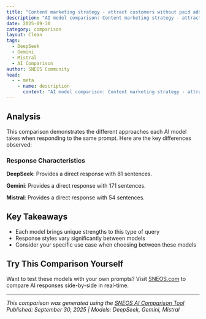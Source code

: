 ```yaml
---
title: "Content marketing strategy - attract customers without paid ads"
description: "AI model comparison: Content marketing strategy - attract customers without paid ads..."
date: 2025-09-30
category: comparison
layout: Clean
tags:
  - DeepSeek
  - Gemini
  - Mistral
  - AI Comparison
author: SNEOS Community
head:
  - - meta
    - name: description
      content: "AI model comparison: Content marketing strategy - attract customers without paid ads..."
---
```


<ChatComparison
  title="Content marketing strategy - attract customers without paid ads"
  prompt="Content marketing strategy - attract customers without paid ads"
  :responses='{"DeepSeek": "Of course. This is the core of modern, sustainable marketing: building an audience that finds you, trusts you, and chooses you without a direct media buy.\n\nHere is a comprehensive content marketing strategy designed to attract customers without relying on paid ads.\n\n### The Core Philosophy: The \u0022They Find You\u0022 Model\n\nShift your mindset from **interruption marketing** (ads) to **permission marketing** (content). Instead of pushing your message in front of people, you create such valuable, relevant, and consistent content that your ideal customers are pulled toward you, finding you through search engines, social shares, and word-of-mouth.\n\n---\n\n### The 5-Pillar Strategy Framework\n\n#### Pillar 1: Deep Audience \u0026 Goal Definition\nYou can\u0027t attract anyone if you don\u0027t know who you\u0027re talking to or why.\n\n* **Define Your Ideal Customer Profile (ICP):** Go beyond basic demographics. Understand their:\n * **Pain Points:** What problems do they need to solve?\n * **Goals \u0026 Aspirations:** What do they want to achieve?\n * **Information Sources:** Which blogs, podcasts, influencers, and forums do they trust?\n * **Search Intent:** What questions are they typing into Google?\n* **Set Clear Goals:** What does \u0022attract customers\u0022 mean for you?\n * Increase organic website traffic by X%\n * Generate X marketing-qualified leads per month\n * Build an email list to X subscribers\n * Establish brand authority in a specific niche.\n\n#### Pillar 2: Strategic Content Creation (The \u0022Hub \u0026 Spoke\u0022 Model)\n\nCreate a mix of content types that serve different purposes in the customer journey.\n\n**A. Foundation: The \u0022Hub\u0022 Content (Pillar Pages)**\nThis is your flagship, in-depth content that comprehensively covers a core topic. It\u0027s designed to rank for broad, high-value keywords.\n* **Format:** Long-form blog post / Guide / Resource center.\n* **Example:** A financial advisor creates \u0022The Complete Guide to Saving for Retirement in Your 30s.\u0022\n* **Goal:** To become the #1 destination for that topic, earning backlinks and high search rankings.\n\n**B. Supporting: The \u0022Spoke\u0022 Content**\nThese are smaller, specific pieces of content that support your pillar page and target long-tail keywords (more specific, less competitive search queries).\n* **Formats:** Blog posts, short videos, infographics, social media posts.\n* **Examples (supporting the retirement guide):**\n * Blog Post: \u0022Roth IRA vs. Traditional IRA: Which is Right for You?\u0022\n * Short Video: \u00223 Common 401(k) Mistakes People Make\u0022\n * Infographic: \u0022The Power of Compound Interest\u0022\n* **Goal:** To capture search traffic at various stages of the funnel and link back to the main pillar page.\n\n**C. Distribution-First Content**\nCreate content specifically designed to be shared on key platforms to drive awareness back to your hub.\n* **Formats:**\n * **LinkedIn:** Data-driven articles, industry insights, carousel posts.\n * **Twitter/X:** Quick tips, engaging threads, participating in industry conversations.\n * **Instagram/TikTok:** Short, entertaining/educational videos, behind-the-scenes.\n * **YouTube/Podcasts:** In-depth interviews, tutorials, and storytelling.\n\n#### Pillar 3: Ruthless Search Engine Optimization (SEO)\n\nThis is your primary channel for free, consistent traffic.\n\n* **Keyword Research:** Use tools like Ahrefs, SEMrush, or UberSuggest to find keywords your audience is searching for. Focus on **\u0022problem-aware\u0022** and **\u0022solution-aware\u0022** keywords (e.g., \u0022how to fix a leaking faucet\u0022 or \u0022best CRM for small business\u0022).\n* **On-Page SEO:** Optimize every piece of content with title tags, meta descriptions, headers (H1, H2, H3), and internal links.\n* **Technical SEO:** Ensure your website is fast, mobile-friendly, and easy for Google to crawl and index.\n* **Content Freshness:** Regularly update and repurpose old content to keep it relevant and authoritative.\n\n#### Pillar 4: Building an Owned Audience (The Email List)\n\nYour website traffic and social media followers are \u0022rented\u0022 land. Your email list is **owned**.\n\n* **Create a Lead Magnet (a.k.a. Content Upgrade):** Offer a high-value piece of content in exchange for an email address. It must be irresistible to your ICP.\n * **Examples:** Checklist, template, webinar, free mini-course, exclusive report.\n* **Place Opt-in Forms Strategically:** On your homepage, blog sidebar, exit-intent pop-ups, and, most importantly, at the end of relevant blog posts.\n* **Nurture with a Welcome Sequence:** Don\u0027t just add them to a generic newsletter. Send a series of 3-5 emails that delivers more value, introduces your brand, and gently guides them toward a solution.\n\n#### Pillar 5: Active Community \u0026 Relationship Building\n\nGo beyond publishing and start engaging.\n\n* **Strategic Outreach:** When you publish a pillar page, email key influencers or websites you mentioned and let them know. They are likely to share it with their audience.\n* **Guest Posting:** Write high-quality articles for other blogs in your industry. This builds backlinks (SEO value) and drives targeted referral traffic.\n* **Participate in Online Communities:** Be an active, helpful member of relevant Reddit subreddits, LinkedIn Groups, Slack communities, or industry forums. **Provide value first, without self-promotion.** Answer questions, share insights, and include a link to your relevant content only when it\u0027s genuinely helpful.\n* **Encourage \u0026 Facilitate Sharing:** Make it easy for people to share your content. Have social sharing buttons. Ask questions at the end of your posts to encourage comments.\n\n---\n\n### The Content Marketing Funnel in Action\n\n| Funnel Stage | Content Goal | Example Content Types | Distribution Tactic |\n| :--- | :--- | :--- | :--- |\n| **Awareness (Top)** | Solve a problem / Answer a question | Blog posts, SEO-optimized articles, infographics, educational videos, podcasts. | SEO, Social Media, Community Q\u0026A. |\n| **Consideration (Middle)** | Compare solutions / Build trust | Case studies, product comparisons, webinars, expert interviews, email nurture sequences. | Email List, Retargeting Blog Visitors, Guest Posts. |\n| **Decision (Bottom)** | Overcome final objections / Drive action | Free trials, demos, consultations, testimonials, detailed pricing pages. | Email List, Strategic CTAs within content. |\n\n### Sample 90-Day Execution Plan\n\n* **Months 1-2: Foundation \u0026 Creation**\n * Week 1-2: Deep audience research and keyword audit.\n * Week 3-4: Create 1-2 cornerstone \u0022Pillar\u0022 pages.\n * Month 2: Create 8-10 supporting \u0022Spoke\u0022 blog posts. Build one high-converting lead magnet.\n\n* **Month 3: Distribution \u0026 Amplification**\n * Begin weekly email newsletter to your growing list.\n * Systematically share all new content on social media.\n * Conduct your first influencer/guest post outreach (10-20 emails).\n * Start actively participating in 2-3 online communities.\n\n### Key Metrics to Track\n\n* **Organic Traffic:** (Google Analytics)\n* **Keyword Rankings:** (SEO Tool)\n* **Email List Growth Rate:** (Email Marketing Platform)\n* **Conversion Rate:** (e.g., % of visitors who become subscribers)\n* **Backlinks Acquired:** (SEO Tool)\n* **Social Shares \u0026 Engagement:**\n\nThis strategy requires patience and consistency. You won\u0027t see results overnight. But within 6-12 months, you will build a valuable, owned asset\u2014an audience of potential customers who know, like, and trust you\u2014that is completely independent of advertising platforms.", "Gemini": "Okay, let\u0027s build a content marketing strategy to attract customers without relying on paid advertisements. This requires a focus on providing valuable, engaging, and shareable content that naturally draws your target audience to your brand.\n\n**I. Understanding Your Foundation: Target Audience \u0026 Brand Goals**\n\n* **1. Define Your Ideal Customer (Buyer Persona):**\n * Go beyond demographics. Consider:\n * **Pain Points:** What are their biggest challenges, frustrations, and needs?\n * **Goals \u0026 Aspirations:** What are they trying to achieve, personally and professionally?\n * **Information Sources:** Where do they get their information? (Blogs, social media, forums, influencers, etc.)\n * **Preferred Content Formats:** Do they prefer videos, blog posts, infographics, podcasts, etc.?\n * **Keywords \u0026 Search Terms:** What language do they use when searching for solutions?\n * Create a detailed persona document for each significant customer segment. Give them names, pictures, and backstories.\n\n* **2. Define Your Business Goals:**\n * What do you want to achieve with your content marketing efforts?\n * Examples:\n * Increase brand awareness.\n * Generate leads (e.g., email sign-ups, demo requests).\n * Drive website traffic.\n * Improve customer engagement.\n * Establish thought leadership.\n * Increase sales.\n * Make your goals **SMART** (Specific, Measurable, Achievable, Relevant, Time-bound).\n\n* **3. Conduct Keyword Research:**\n * Use tools like:\n * **Google Keyword Planner:** (Free, for basic research)\n * **Semrush:** (Paid, comprehensive)\n * **Ahrefs:** (Paid, comprehensive)\n * **Moz Keyword Explorer:** (Paid, comprehensive)\n * **Ubersuggest:** (Free/Paid, Neil Patel\u0027s tool)\n * Identify:\n * **Relevant Keywords:** Words and phrases your target audience uses to search for solutions.\n * **Long-Tail Keywords:** Longer, more specific phrases that indicate a higher level of intent. (e.g., \u0022best coffee maker for small apartments\u0022 instead of just \u0022coffee maker\u0022)\n * **Search Volume:** How often people search for these keywords.\n * **Keyword Difficulty:** How competitive the keywords are (how hard it will be to rank for them). Focus on a mix of high-volume, competitive keywords and lower-volume, less competitive long-tail keywords.\n * Group keywords into topic clusters around broader themes.\n\n**II. Content Creation \u0026 Optimization (The Heart of the Strategy)**\n\n* **4. Choose Your Content Formats:** Select formats that resonate with your audience and align with your skills and resources.\n * **Blog Posts:**\n * **How-to Guides:** Provide step-by-step instructions for solving problems.\n * **Listicles:** \u0022Top 10\u0022 or \u00225 Ways to...\u0022 posts are highly shareable.\n * **Case Studies:** Showcase successful customer stories.\n * **Industry News \u0026 Commentary:** Offer your expert perspective on current events.\n * **Thought Leadership Pieces:** Share your unique insights and predictions.\n * **Videos:**\n * **Tutorials/Demos:** Visually demonstrate how to use your product or service.\n * **Explainer Videos:** Simplify complex concepts.\n * **Behind-the-Scenes Content:** Give viewers a glimpse into your company culture.\n * **Interviews:** Feature experts in your industry.\n * **Live Streams:** Engage with your audience in real-time.\n * **Infographics:** Present data and information in a visually appealing and easy-to-understand format.\n * **Ebooks \u0026 Whitepapers:** In-depth guides that require registration, generating leads.\n * **Podcasts:** Audio content that can be consumed on the go.\n * **Templates \u0026 Checklists:** Provide practical tools that your audience can use.\n * **Webinars:** Online presentations that offer valuable insights and Q\u0026A sessions.\n * **Email Newsletters:** Curated content delivered directly to subscribers\u0027 inboxes.\n * **User-Generated Content (UGC):** Encourage customers to create and share content about your brand.\n * **Interactive Content:** Quizzes, polls, calculators, assessments.\n* **5. Create High-Quality, Valuable Content:**\n * **Focus on Solving Problems:** Address the pain points of your target audience.\n * **Be Original and Unique:** Offer fresh perspectives and insights.\n * **Provide Actionable Advice:** Give your audience practical steps they can take.\n * **Be Engaging and Entertaining:** Keep your audience interested and wanting more.\n * **Write Clearly and Concisely:** Use simple language and avoid jargon.\n * **Proofread Carefully:** Ensure your content is free of errors.\n * **Tell Stories:** Stories are memorable and resonate with audiences.\n * **Incorporate Visuals:** Use images, videos, and graphics to enhance your content.\n* **6. Optimize Content for SEO (Search Engine Optimization):**\n * **On-Page SEO:**\n * **Keyword Integration:** Naturally incorporate your target keywords into your content, including:\n * **Title Tags:** Include the primary keyword.\n * **Meta Descriptions:** Write compelling descriptions that encourage clicks.\n * **Headings (H1, H2, H3):** Use keywords in headings and subheadings.\n * **Body Text:** Incorporate keywords naturally throughout the text.\n * **Image Alt Text:** Describe images using relevant keywords.\n * **URL Structure:** Use clean, keyword-rich URLs.\n * **Internal Linking:** Link to other relevant pages on your website.\n * **Page Speed:** Optimize your website for fast loading times. (Use Google PageSpeed Insights)\n * **Mobile-Friendliness:** Ensure your website is responsive and works well on mobile devices.\n * **Off-Page SEO:** (Building authority and trust)\n * **Link Building:** Earn links from other reputable websites. (Guest blogging, resource pages, broken link building)\n * **Social Media Promotion:** Share your content on social media platforms.\n * **Brand Mentions:** Monitor for mentions of your brand online and engage with the conversation.\n* **7. Create a Content Calendar:**\n * Plan your content creation and publishing schedule in advance.\n * Helps you stay organized and consistent.\n * Allows you to map out content around specific themes or events.\n * Use tools like Google Calendar, Trello, or dedicated content calendar software.\n\n**III. Content Distribution \u0026 Promotion (Getting Your Content Seen)**\n\n* **8. Leverage Social Media:**\n * **Choose the Right Platforms:** Focus on the platforms where your target audience spends their time.\n * **Share Your Content Regularly:** Post updates, articles, videos, and other content.\n * **Engage with Your Audience:** Respond to comments, answer questions, and participate in conversations.\n * **Use Relevant Hashtags:** Increase the visibility of your posts.\n * **Run Contests and Giveaways:** Generate excitement and engagement.\n * **Join Relevant Groups and Communities:** Share your expertise and connect with potential customers.\n * **Experiment with Different Content Formats:** See what resonates best with your audience.\n* **9. Email Marketing:**\n * **Build an Email List:** Offer a valuable incentive (e.g., ebook, checklist, discount) in exchange for email sign-ups.\n * **Send Regular Newsletters:** Share your latest blog posts, videos, and other content.\n * **Segment Your List:** Tailor your messages to specific audience segments.\n * **Personalize Your Emails:** Use subscribers\u0027 names and other personal information.\n * **Track Your Results:** Monitor open rates, click-through rates, and other metrics.\n* **10. Guest Blogging:**\n * Write articles for other websites in your industry.\n * Reach a new audience and build brand awareness.\n * Earn backlinks to your website.\n * Identify relevant blogs that accept guest posts.\n * Pitch compelling article ideas to the editors.\n* **11. Community Engagement:**\n * Participate in online forums and communities related to your industry.\n * Answer questions, share your expertise, and provide helpful advice.\n * Be respectful and avoid self-promotion.\n * Build relationships with other members of the community.\n* **12. Content Syndication:**\n * Republish your content on other websites (with proper attribution).\n * Expand your reach and increase brand visibility.\n * Use platforms like Medium, LinkedIn Pulse, and Quora.\n* **13. Influencer Marketing:**\n * Collaborate with influencers in your industry to promote your content.\n * Identify influencers who align with your brand values.\n * Offer them incentives to share your content.\n * Track the results of your influencer marketing campaigns.\n* **14. Repurpose Content:**\n * Turn one piece of content into multiple formats.\n * Example: Turn a blog post into a video, infographic, or podcast.\n * Maximize the value of your content and reach a wider audience.\n\n**IV. Measurement \u0026 Optimization (Tracking Your Success)**\n\n* **15. Track Your Results:**\n * Use Google Analytics to monitor website traffic, bounce rate, and time on site.\n * Track social media engagement, including likes, shares, and comments.\n * Monitor email open rates, click-through rates, and conversion rates.\n * Use CRM software to track leads and sales.\n * Use a social media listening tool to track brand mentions.\n* **16. Analyze Your Data:**\n * Identify which content is performing well and which is not.\n * Determine which channels are driving the most traffic and leads.\n * Understand what resonates with your audience.\n* **17. Optimize Your Strategy:**\n * Adjust your content creation and distribution efforts based on your data.\n * Experiment with new formats and channels.\n * Continuously improve your content quality.\n * Stay up-to-date on the latest content marketing trends.\n\n**Key Principles for Success:**\n\n* **Patience:** Content marketing takes time to build momentum. Don\u0027t expect overnight results.\n* **Consistency:** Regularly create and publish new content.\n* **Value:** Focus on providing real value to your audience.\n* **Engagement:** Interact with your audience and build relationships.\n* **Adaptability:** Be willing to adjust your strategy as needed.\n\n**Example Scenario: You\u0027re a company that sells organic dog food.**\n\n1. **Target Audience:** Dog owners who prioritize their pets\u0027 health and well-being, are willing to spend more on quality food, and are concerned about environmental sustainability.\n2. **Business Goals:** Increase website traffic, generate leads (email sign-ups for discounts), establish the brand as a trusted source of information on dog nutrition.\n3. **Keywords:** \u0022organic dog food,\u0022 \u0022natural dog food,\u0022 \u0022grain-free dog food,\u0022 \u0022best dog food for sensitive stomach,\u0022 \u0022healthy dog food recipes,\u0022 \u0022dog nutrition tips.\u0022\n4. **Content Formats:**\n * Blog posts: \u00225 Signs Your Dog Needs a Better Diet,\u0022 \u0022The Ultimate Guide to Organic Dog Food,\u0022 \u0022DIY Dog Food Recipes for Sensitive Stomachs.\u0022\n * Videos: \u0022How to Choose the Right Dog Food for Your Breed,\u0022 \u0022The Benefits of Organic Dog Food\u0022 (featuring a veterinarian).\n * Infographics: \u0022The Ingredients to Avoid in Dog Food.\u0022\n * Email Newsletter: Weekly newsletter with dog health tips, recipes, and exclusive discounts.\n5. **Distribution:**\n * Social media: Share content on Facebook, Instagram, and Pinterest. Engage with dog-related groups. Run a photo contest: \u0022Share a photo of your dog enjoying our organic food for a chance to win a free bag!\u0022\n * Guest Blogging: Write articles for dog-related websites and blogs on topics like dog nutrition, health, and training.\n * Influencer Marketing: Partner with dog influencers (e.g., dog trainers, vets with a social media presence) to promote their products and content.\n\nBy focusing on creating valuable content and distributing it strategically, you can attract customers to your brand without relying on paid advertising. Remember to continuously analyze your results and adapt your strategy as needed. Good luck!\n", "Mistral": "Creating a content marketing strategy to attract customers without relying on paid ads involves a multi-faceted approach that leverages various types of content and distribution channels. Here\u2019s a step-by-step guide to help you get started:\n\n### 1. Define Your Target Audience\n- **Personas:** Create detailed buyer personas that include demographics, interests, pain points, and behaviors.\n- **Research:** Use tools like Google Analytics, social media insights, and surveys to understand your audience better.\n\n### 2. Set Clear Goals\n- **Objectives:** Define what you want to achieve with your content marketing (e.g., brand awareness, lead generation, customer retention).\n- **KPIs:** Establish key performance indicators to measure success (e.g., website traffic, engagement rates, conversion rates).\n\n### 3. Develop a Content Plan\n- **Content Types:** Decide on the types of content you will create (e.g., blog posts, videos, infographics, e-books, podcasts).\n- **Content Calendar:** Create a content calendar to plan and schedule your content in advance.\n\n### 4. Create High-Quality Content\n- **Value:** Ensure your content provides value to your audience, whether it\u2019s educational, entertaining, or informative.\n- **SEO:** Optimize your content for search engines to improve organic reach. Use relevant keywords, meta descriptions, and alt tags.\n- **Consistency:** Maintain a consistent publishing schedule to keep your audience engaged.\n\n### 5. Leverage Social Media\n- **Platforms:** Choose the social media platforms where your target audience is most active (e.g., Facebook, Instagram, LinkedIn, Twitter).\n- **Engagement:** Regularly post and engage with your audience through comments, shares, and direct messages.\n- **Groups and Communities:** Join relevant groups and communities to share your content and engage with potential customers.\n\n### 6. Build an Email List\n- **Lead Magnets:** Offer valuable content (e.g., e-books, whitepapers, webinars) in exchange for email addresses.\n- **Newsletters:** Send regular newsletters with updates, tips, and exclusive content to keep your audience engaged.\n- **Automation:** Use email marketing automation to send personalized content based on user behavior.\n\n### 7. Utilize Content Syndication\n- **Guest Blogging:** Write guest posts for reputable blogs in your industry to reach a wider audience.\n- **Content Aggregators:** Submit your content to aggregators like Medium, Flipboard, and AllTop.\n- **Partnerships:** Collaborate with influencers, bloggers, and other businesses to cross-promote content.\n\n### 8. Engage with Your Audience\n- **Comments and Reviews:** Respond to comments on your blog, social media, and reviews on platforms like Google and Yelp.\n- **User-Generated Content:** Encourage your audience to share their experiences and content related to your brand.\n- **Webinars and Live Q\u0026A:** Host webinars and live Q\u0026A sessions to interact directly with your audience.\n\n### 9. Analyze and Optimize\n- **Analytics:** Use tools like Google Analytics, SEMrush, and social media analytics to track the performance of your content.\n- **A/B Testing:** Conduct A/B tests to see what types of content and distribution methods work best.\n- **Feedback:** Collect feedback from your audience to understand what they like and dislike about your content.\n\n### 10. Continuous Improvement\n- **Trends:** Stay updated with industry trends and adjust your content strategy accordingly.\n- **Iteration:** Regularly review and update your content plan based on performance data and audience feedback.\n\n### Tools to Help You\n- **Content Creation:** Canva, Adobe Creative Suite, Grammarly.\n- **SEO:** Ahrefs, SEMrush, Moz.\n- **Social Media Management:** Hootsuite, Buffer, Sprout Social.\n- **Email Marketing:** Mailchimp, Constant Contact, HubSpot.\n- **Analytics:** Google Analytics, Hotjar, Mixpanel.\n\nBy following these steps, you can create a robust content marketing strategy that attracts customers organically, without the need for paid ads."}' 
  published-date="22:46"
/>

## Analysis

This comparison demonstrates the different approaches each AI model takes when responding to the same prompt. Here are the key differences observed:

### Response Characteristics

**DeepSeek**: Provides a direct response with 81 sentences. 

**Gemini**: Provides a direct response with 171 sentences. 

**Mistral**: Provides a direct response with 54 sentences. 

## Key Takeaways

- Each model brings unique strengths to this type of query
- Response styles vary significantly between models
- Consider your specific use case when choosing between these models

## Try This Comparison Yourself

Want to test these models with your own prompts? Visit [SNEOS.com](https://sneos.com) to compare AI responses side-by-side in real-time.

---

*This comparison was generated using the [SNEOS AI Comparison Tool](https://sneos.com)*
*Published: September 30, 2025 | Models: DeepSeek, Gemini, Mistral*
